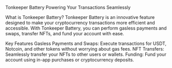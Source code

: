 Tonkeeper Battery
Powering Your Transactions Seamlessly

What is Tonkeeper Battery?
Tonkeeper Battery is an innovative feature designed to make your cryptocurrency transactions more efficient and accessible. With Tonkeeper Battery, you can perform gasless payments and swaps, transfer NFTs, and fund your account with ease.

Key Features
Gasless Payments and Swaps: Execute transactions for USDT, Notcoin, and other tokens without worrying about gas fees.
NFT Transfers: Seamlessly transfer your NFTs to other users or wallets.
Funding: Fund your account using in-app purchases or cryptocurrency deposits.
